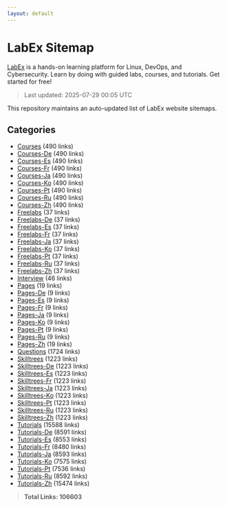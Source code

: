 ```yaml
---
layout: default
---
```


# LabEx Sitemap

[LabEx](https://labex.io) is a hands-on learning platform for Linux, DevOps, and Cybersecurity. Learn by doing with guided labs, courses, and tutorials. Get started for free!

> Last updated: 2025-07-29 00:05 UTC

This repository maintains an auto-updated list of LabEx website sitemaps.

## Categories

- [Courses](categories/courses.md) (490 links)
- [Courses-De](categories/courses-de.md) (490 links)
- [Courses-Es](categories/courses-es.md) (490 links)
- [Courses-Fr](categories/courses-fr.md) (490 links)
- [Courses-Ja](categories/courses-ja.md) (490 links)
- [Courses-Ko](categories/courses-ko.md) (490 links)
- [Courses-Pt](categories/courses-pt.md) (490 links)
- [Courses-Ru](categories/courses-ru.md) (490 links)
- [Courses-Zh](categories/courses-zh.md) (490 links)
- [Freelabs](categories/freelabs.md) (37 links)
- [Freelabs-De](categories/freelabs-de.md) (37 links)
- [Freelabs-Es](categories/freelabs-es.md) (37 links)
- [Freelabs-Fr](categories/freelabs-fr.md) (37 links)
- [Freelabs-Ja](categories/freelabs-ja.md) (37 links)
- [Freelabs-Ko](categories/freelabs-ko.md) (37 links)
- [Freelabs-Pt](categories/freelabs-pt.md) (37 links)
- [Freelabs-Ru](categories/freelabs-ru.md) (37 links)
- [Freelabs-Zh](categories/freelabs-zh.md) (37 links)
- [Interview](categories/interview.md) (46 links)
- [Pages](categories/pages.md) (19 links)
- [Pages-De](categories/pages-de.md) (9 links)
- [Pages-Es](categories/pages-es.md) (9 links)
- [Pages-Fr](categories/pages-fr.md) (9 links)
- [Pages-Ja](categories/pages-ja.md) (9 links)
- [Pages-Ko](categories/pages-ko.md) (9 links)
- [Pages-Pt](categories/pages-pt.md) (9 links)
- [Pages-Ru](categories/pages-ru.md) (9 links)
- [Pages-Zh](categories/pages-zh.md) (19 links)
- [Questions](categories/questions.md) (1724 links)
- [Skilltrees](categories/skilltrees.md) (1223 links)
- [Skilltrees-De](categories/skilltrees-de.md) (1223 links)
- [Skilltrees-Es](categories/skilltrees-es.md) (1223 links)
- [Skilltrees-Fr](categories/skilltrees-fr.md) (1223 links)
- [Skilltrees-Ja](categories/skilltrees-ja.md) (1223 links)
- [Skilltrees-Ko](categories/skilltrees-ko.md) (1223 links)
- [Skilltrees-Pt](categories/skilltrees-pt.md) (1223 links)
- [Skilltrees-Ru](categories/skilltrees-ru.md) (1223 links)
- [Skilltrees-Zh](categories/skilltrees-zh.md) (1223 links)
- [Tutorials](categories/tutorials.md) (15588 links)
- [Tutorials-De](categories/tutorials-de.md) (8591 links)
- [Tutorials-Es](categories/tutorials-es.md) (8553 links)
- [Tutorials-Fr](categories/tutorials-fr.md) (8480 links)
- [Tutorials-Ja](categories/tutorials-ja.md) (8593 links)
- [Tutorials-Ko](categories/tutorials-ko.md) (7575 links)
- [Tutorials-Pt](categories/tutorials-pt.md) (7536 links)
- [Tutorials-Ru](categories/tutorials-ru.md) (8592 links)
- [Tutorials-Zh](categories/tutorials-zh.md) (15474 links)

> **Total Links: 106603**
